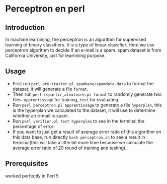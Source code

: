# Perceptron en perl
## Introduction
In machine learnining, the perceptron is an algorithm for supervised learning of binary classifiers. It is a type of linear classifier. Here we use perceptron algorithm to decide if an e-mail is a spam. spam dataset is from California University, just for learnining purpose.

## Usage
- First run `perl pre-traiter.pl spambase/spamdata.data` to format the dataset, it will generate a file `format`.
- Then run `perl repartir_aleatoire.pl format` to randomly generate two files. `apprentissage` for training, `test` for evaluating.
- Run `perl perceptron.pl apprentissage` to generate a file `hyperplan`, this is the hyperplan we calculated to the dataset, it will use to determine whether an e-mail is spam.
- Run `perl verifier.pl test hyperplan` to see in the terminal the percentage of error.
- If you want to just get a result of average error ratio of this algorithm on this data base, run directly `bash perceptron.sh` to see a result in terminal(this will take a little bit more time because we calculate the average error ratio of 20 round of training and testing).

## Prerequisites
worked perfectly in Perl 5
